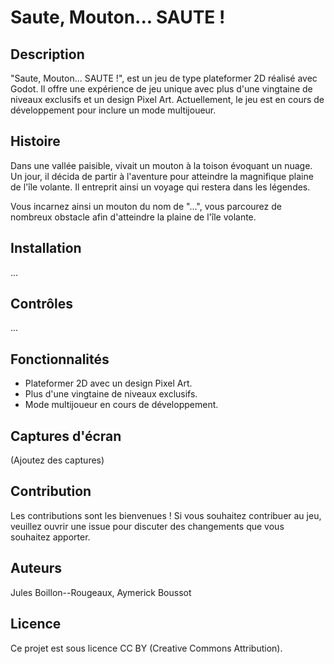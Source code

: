 # Saute, Mouton... SAUTE !

## Description
"Saute, Mouton... SAUTE !", est un jeu de type plateformer 2D réalisé avec Godot. 
Il offre une expérience de jeu unique avec plus d'une vingtaine de niveaux exclusifs et un design Pixel Art.
Actuellement, le jeu est en cours de développement pour inclure un mode multijoueur.

## Histoire
Dans une vallée paisible, vivait un mouton à la toison évoquant un nuage.
Un jour, il décida de partir à l'aventure pour atteindre la magnifique plaine de l'île volante.
Il entreprit ainsi un voyage qui restera dans les légendes.

Vous incarnez ainsi un mouton du nom de "...", vous parcourez de nombreux obstacle afin d'atteindre la plaine de l'île volante.

## Installation
...

## Contrôles
...

## Fonctionnalités
- Plateformer 2D avec un design Pixel Art.
- Plus d'une vingtaine de niveaux exclusifs.
- Mode multijoueur en cours de développement.

## Captures d'écran
(Ajoutez des captures)

## Contribution
Les contributions sont les bienvenues ! Si vous souhaitez contribuer au jeu, veuillez ouvrir une issue pour discuter des changements que vous souhaitez apporter.

## Auteurs
Jules Boillon--Rougeaux, Aymerick Boussot

## Licence
Ce projet est sous licence CC BY (Creative Commons Attribution).

